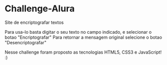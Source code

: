 # Challenge-Alura
Site de encriptografar textos


Para usa-lo basta digitar o seu texto no campo indicado, e selecionar o botao "Encriptografar"
Para retornar a mensagem original selecione o botao "Desencriptografar"

Nesse challenge foram proposto as tecnologias HTML5, CSS3 e JavaScript! :)


